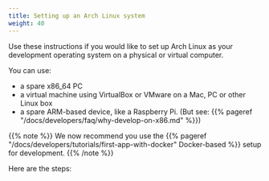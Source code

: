 ```yaml
---
title: Setting up an Arch Linux system
weight: 40
---
```


Use these instructions if you would like to set up Arch Linux as your
development operating system on a physical or virtual computer.

You can use:

* a spare x86_64 PC
* a virtual machine using VirtualBox or VMware on a Mac, PC or other Linux box
* a spare ARM-based device, like a Raspberry Pi.
  (But see: {{% pageref "/docs/developers/faq/why-develop-on-x86.md" %}})

{{% note %}}
We now recommend you use the
{{% pageref "/docs/developers/tutorials/first-app-with-docker" Docker-based %}}
setup for development.
{{% /note %}}

Here are the steps:

